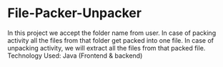 # File-Packer-Unpacker
In this project we accept the folder name from user. In case of packing activity all the files from that folder get packed into one file.  In case of unpacking activity, we will extract all the files from that packed file. Technology Used: Java (Frontend &amp; backend)
